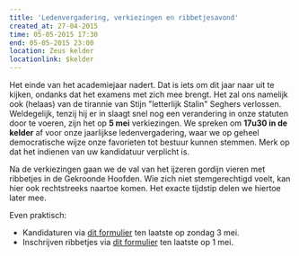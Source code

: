 ```yaml
---
title: 'Ledenvergadering, verkiezingen en ribbetjesavond'
created_at: 27-04-2015
time: 05-05-2015 17:30
end: 05-05-2015 23:00
location: Zeus kelder
locationlink: $kelder
---
```


Het einde van het academiejaar nadert. Dat is iets om dit jaar naar uit te kijken, ondanks dat het examens met zich mee brengt. Het zal ons namelijk ook (helaas) van de tirannie van Stijn "letterlijk Stalin" Seghers verlossen. Weldegelijk, tenzij hij er in slaagt snel nog een verandering in onze statuten door te voeren, zijn het op **5 mei** verkiezingen. We spreken om **17u30 in de kelder** af voor onze jaarlijkse ledenvergadering, waar we op geheel democratische wijze onze favorieten tot bestuur kunnen stemmen. Merk op dat het indienen van uw kandidatuur verplicht is.

Na de verkiezingen gaan we de val van het ijzeren gordijn vieren met ribbetjes in de Gekroonde Hoofden. Wie zich niet stemgerechtigd voelt, kan hier ook rechtstreeks naartoe komen. Het exacte tijdstip delen we hiertoe later mee.

Even praktisch:

- Kandidaturen via [dit formulier](https://goo.gl/forms/EjfIwWoqvW) ten laatste op zondag 3 mei.
- Inschrijven ribbetjes via [dit formulier](https://goo.gl/forms/1PfnNISHLg) ten laatste op 1 mei.
